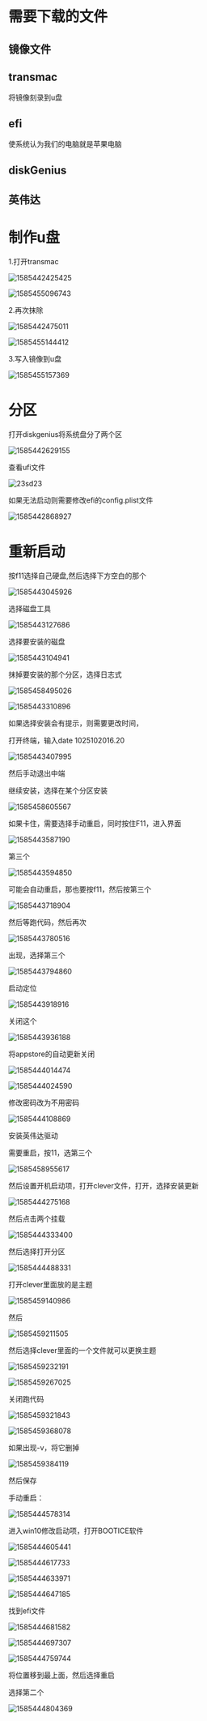 # 需要下载的文件

## 镜像文件

## transmac

将镜像刻录到u盘

## efi

使系统认为我们的电脑就是苹果电脑

## diskGenius



## 英伟达



# 制作u盘

1.打开transmac

![1585442425425](https://gitee.com/gu_chun_bo/picture/raw/master/image/20200329084027-150942.png)

![1585455096743](https://gitee.com/gu_chun_bo/picture/raw/master/image/20200329121139-977468.png)

2.再次抹除

![1585442475011](C:\Users\古春波\AppData\Roaming\Typora\typora-user-images\1585442475011.png)

![1585455144412](assets/1585455144412.png)

3.写入镜像到u盘

![1585455157369](https://gitee.com/gu_chun_bo/picture/raw/master/image/20200329121238-224400.png)

# 分区

打开diskgenius将系统盘分了两个区

![1585442629155](C:\Users\古春波\AppData\Roaming\Typora\typora-user-images\1585442629155.png)





查看ufi文件

![23sd23](https://gitee.com/gu_chun_bo/picture/raw/master/image/20200329122029-182615.png)



如果无法启动则需要修改efi的config.plist文件

![1585442868927](https://gitee.com/gu_chun_bo/picture/raw/master/image/20200329084852-230479.png)

# 重新启动

按f11选择自己硬盘,然后选择下方空白的那个

![1585443045926](https://gitee.com/gu_chun_bo/picture/raw/master/image/20200329085047-326226.png)



选择磁盘工具

![1585443127686](https://gitee.com/gu_chun_bo/picture/raw/master/image/20200329085208-754556.png)

选择要安装的磁盘

![1585443104941](C:\Users\古春波\AppData\Roaming\Typora\typora-user-images\1585443104941.png)

抹掉要安装的那个分区，选择日志式

![1585458495026](https://gitee.com/gu_chun_bo/picture/raw/master/image/20200329130815-151842.png) 

![1585443310896](C:\Users\古春波\AppData\Roaming\Typora\typora-user-images\1585443310896.png)

如果选择安装会有提示，则需要更改时间，

打开终端，输入date 1025102016.20

![1585443407995](C:\Users\古春波\AppData\Roaming\Typora\typora-user-images\1585443407995.png)

然后手动退出中端

继续安装，选择在某个分区安装

![1585458605567](assets/1585458605567.png)

如果卡住，需要选择手动重启，同时按住F11，进入界面

![1585443587190](C:\Users\古春波\AppData\Roaming\Typora\typora-user-images\1585443587190.png)

第三个

![1585443594850](C:\Users\古春波\AppData\Roaming\Typora\typora-user-images\1585443594850.png)

可能会自动重启，那也要按f11，然后按第三个

![1585443718904](https://gitee.com/gu_chun_bo/picture/raw/master/image/20200329090159-676.png)

然后等跑代码，然后再次

![1585443780516](C:\Users\古春波\AppData\Roaming\Typora\typora-user-images\1585443780516.png)

出现，选择第三个

![1585443794860](C:\Users\古春波\AppData\Roaming\Typora\typora-user-images\1585443794860.png)

启动定位

![1585443918916](C:\Users\古春波\AppData\Roaming\Typora\typora-user-images\1585443918916.png)

关闭这个

![1585443936188](C:\Users\古春波\AppData\Roaming\Typora\typora-user-images\1585443936188.png)

将appstore的自动更新关闭

![1585444014474](https://gitee.com/gu_chun_bo/picture/raw/master/image/20200329090655-40588.png)

![1585444024590](https://gitee.com/gu_chun_bo/picture/raw/master/image/20200329090704-818147.png)

修改密码改为不用密码

![1585444108869](https://gitee.com/gu_chun_bo/picture/raw/master/image/20200329131357-720979.png)

安装英伟达驱动

需要重启，按11，选第三个

![1585458955617](assets/1585458955617.png)

然后设置开机启动项，打开clever文件，打开，选择安装更新

![1585444275168](https://gitee.com/gu_chun_bo/picture/raw/master/image/20200329091115-226624.png)

然后点击两个挂载

![1585444333400](C:\Users\古春波\AppData\Roaming\Typora\typora-user-images\1585444333400.png)

然后选择打开分区

![1585444488331](C:\Users\古春波\AppData\Roaming\Typora\typora-user-images\1585444488331.png)

打开clever里面放的是主题

![1585459140986](assets/1585459140986.png)

然后

![1585459211505](assets/1585459211505.png)

然后选择clever里面的一个文件就可以更换主题

![1585459232191](assets/1585459232191.png)

![1585459267025](https://gitee.com/gu_chun_bo/picture/raw/master/image/20200329132111-827619.png)

关闭跑代码

![1585459321843](assets/1585459321843.png)

![1585459368078](assets/1585459368078.png)

如果出现-v，将它删掉

![1585459384119](assets/1585459384119.png)



然后保存





手动重启：

![1585444578314](https://gitee.com/gu_chun_bo/picture/raw/master/image/20200329091618-58686.png)

进入win10修改启动项，打开BOOTICE软件

![1585444605441](C:\Users\古春波\AppData\Roaming\Typora\typora-user-images\1585444605441.png)

![1585444617733](C:\Users\古春波\AppData\Roaming\Typora\typora-user-images\1585444617733.png)

![1585444633971](C:\Users\古春波\AppData\Roaming\Typora\typora-user-images\1585444633971.png)

![1585444647185](C:\Users\古春波\AppData\Roaming\Typora\typora-user-images\1585444647185.png)

找到efi文件

![1585444681582](C:\Users\古春波\AppData\Roaming\Typora\typora-user-images\1585444681582.png)

![1585444697307](https://gitee.com/gu_chun_bo/picture/raw/master/image/20200329091817-613877.png)

![1585444759744](C:\Users\古春波\AppData\Roaming\Typora\typora-user-images\1585444759744.png)

将位置移到最上面，然后选择重启

选择第二个

![1585444804369](https://gitee.com/gu_chun_bo/picture/raw/master/image/20200329092005-361314.png)

